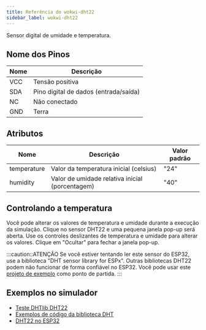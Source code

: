 ```yaml
---
title: Referência do wokwi-dht22
sidebar_label: wokwi-dht22
---
```


Sensor digital de umidade e temperatura.

<wokwi-dht22 />

## Nome dos Pinos

| Nome | Descrição                             |
| ---- | ------------------------------------- |
| VCC  | Tensão positiva                       |
| SDA  | Pino digital de dados (entrada/saída) |
| NC   | Não conectado                         |
| GND  | Terra                                 |

## Atributos

| Nome        | Descrição                                       | Valor padrão  |
| ----------- | ----------------------------------------------- | ------------- |
| temperature | Valor da temperatura inicial (celsius)          | "24"          |
| humidity    | Valor de umidade relativa inicial (porcentagem) | "40"          |

## Controlando a temperatura

Você pode alterar os valores de temperatura e umidade durante a execução da simulação.
Clique no sensor DHT22 e uma pequena janela pop-up será aberta.
Use os controles deslizantes de temperatura e umidade para alterar os valores.
Clique em "Ocultar" para fechar a janela pop-up.

:::caution::ATENÇÃO
Se você estiver tentando ler este sensor do ESP32, use a biblioteca "DHT sensor library for ESPx". Outras bibliotecas DHT22 podem não funcionar de forma confiável no ESP32. Você pode usar este [projeto de exemplo](https://wokwi.com/projects/322410731508073042) como ponto de partida.
:::

## Exemplos no simulador

- [Teste DHTlib DHT22](https://wokwi.com/projects/344892337559700051)
- [Exemplos de código da biblioteca DHT](https://wokwi.com/projects/344892587898831442)
- [DHT22 no ESP32](https://wokwi.com/projects/322410731508073042)
